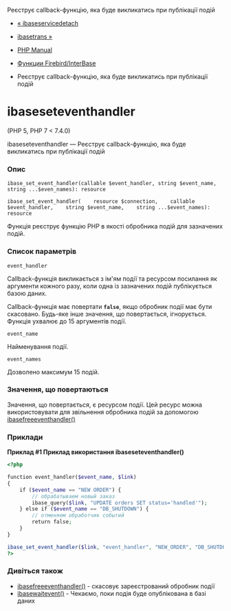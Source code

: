 Реєструє callback-функцію, яка буде викликатись при публікації подій

-   [« ibaseservicedetach](function.ibase-service-detach.html)
    
-   [ibasetrans »](function.ibase-trans.html)
    
-   [PHP Manual](index.md)
    
-   [Функции Firebird/InterBase](ref.ibase.md)
    
-   Реєструє callback-функцію, яка буде викликатись при публікації подій
    

# ibaseseteventhandler

(PHP 5, PHP 7 < 7.4.0)

ibaseseteventhandler — Реєструє callback-функцію, яка буде викликатись при публікації подій

### Опис

```methodsynopsis
ibase_set_event_handler(callable $event_handler, string $event_name, string ...$even_names): resource
```

```methodsynopsis
ibase_set_event_handler(    resource $connection,    callable $event_handler,    string $event_name,    string ...$event_names): resource
```

Функція реєструє функцію PHP в якості обробника подій для зазначених подій.

### Список параметрів

`event_handler`

Callback-функція викликається з ім'ям події та ресурсом посилання як аргументи кожного разу, коли одна із зазначених подій публікується базою даних.

Callback-функція має повертати **`false`**, якщо обробник події має бути скасовано. Будь-яке інше значення, що повертається, ігнорується. Функція ухвалює до 15 аргументів події.

`event_name`

Найменування події.

`event_names`

Дозволено максимум 15 подій.

### Значення, що повертаються

Значення, що повертається, є ресурсом події. Цей ресурс можна використовувати для звільнення обробника подій за допомогою [ibasefreeeventhandler()](function.ibase-free-event-handler.html)

### Приклади

**Приклад #1 Приклад використання **ibaseseteventhandler()****

```php
<?php

function event_handler($event_name, $link)
{
    if ($event_name == "NEW ORDER") {
        // обрабатываем новый заказ
        ibase_query($link, "UPDATE orders SET status='handled'");
    } else if ($event_name == "DB_SHUTDOWN") {
        // отменяем обработчик событий
        return false;
    }
}

ibase_set_event_handler($link, "event_handler", "NEW_ORDER", "DB_SHUTDOWN");
?>
```

### Дивіться також

-   [ibasefreeeventhandler()](function.ibase-free-event-handler.html) - скасовує зареєстрований обробник події
-   [ibasewaitevent()](function.ibase-wait-event.html) - Чекаємо, поки подія буде опублікована в базі даних